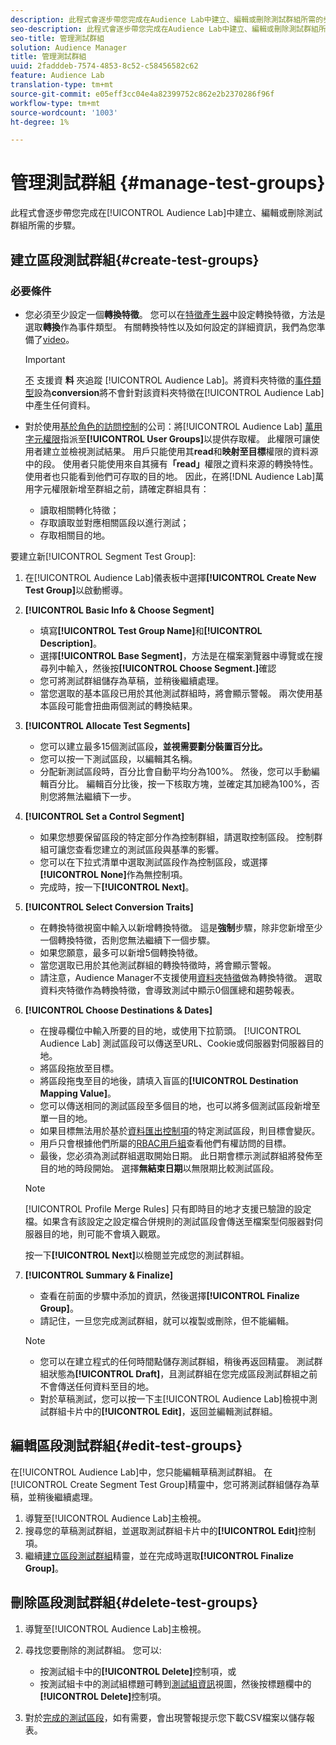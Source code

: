 ```yaml
---
description: 此程式會逐步帶您完成在Audience Lab中建立、編輯或刪除測試群組所需的步驟
seo-description: 此程式會逐步帶您完成在Audience Lab中建立、編輯或刪除測試群組所需的步驟
seo-title: 管理測試群組
solution: Audience Manager
title: 管理測試群組
uuid: 2fadddeb-7574-4853-8c52-c58456582c62
feature: Audience Lab
translation-type: tm+mt
source-git-commit: e05eff3cc04e4a82399752c862e2b2370286f96f
workflow-type: tm+mt
source-wordcount: '1003'
ht-degree: 1%

---
```



# 管理測試群組 {#manage-test-groups}

此程式會逐步帶您完成在[!UICONTROL Audience Lab]中建立、編輯或刪除測試群組所需的步驟。

## 建立區段測試群組{#create-test-groups}

### 必要條件

<!-- create-test-group.xml -->

* 您必須至少設定一個&#x200B;**轉換特徵**。 您可以在[特徵產生器](../../features/traits/create-onboarded-rule-based-traits.md)中設定轉換特徵，方法是選取&#x200B;**轉換**&#x200B;作為事件類型。 有關轉換特性以及如何設定的詳細資訊，我們為您準備了[video](https://helpx.adobe.com/audience-manager/kt/using/creating-conversion-traits-feature-video-use.html)。

   >[!IMPORTANT]
   >
   >[不](../../features/traits/about-folder-traits.md) 支援資 **料** 夾追蹤 [!UICONTROL Audience Lab]。將資料夾特徵的[事件類型](../../features/traits/create-onboarded-rule-based-traits.md)設為&#x200B;**conversion**&#x200B;將不會針對該資料夾特徵在[!UICONTROL Audience Lab]中產生任何資料。

* 對於使用[基於角色的訪問控制](../../features/administration/administration-overview.md)的公司：將[!UICONTROL Audience Lab] [萬用字元權限](../../features/administration/administration-overview.md#wild-card-permissions)指派至&#x200B;**[!UICONTROL User Groups]**&#x200B;以提供存取權。 此權限可讓使用者建立並檢視測試結果。 用戶只能使用其&#x200B;**read**&#x200B;和&#x200B;**映射至目標**&#x200B;權限的資料源中的段。 使用者只能使用來自其擁有&#x200B;**「read」**&#x200B;權限之資料來源的轉換特性。 使用者也只能看到他們可存取的目的地。 因此，在將[!DNL Audience Lab]萬用字元權限新增至群組之前，請確定群組具有：
   * 讀取相關轉化特徵；
   * 存取讀取並對應相關區段以進行測試；
   * 存取相關目的地。

要建立新[!UICONTROL Segment Test Group]:

1. 在[!UICONTROL Audience Lab]儀表板中選擇&#x200B;**[!UICONTROL Create New Test Group]**&#x200B;以啟動嚮導。
1. **[!UICONTROL Basic Info & Choose Segment]**

   * 填寫&#x200B;**[!UICONTROL Test Group Name]**&#x200B;和&#x200B;**[!UICONTROL Description]**。
   * 選擇&#x200B;**[!UICONTROL Base Segment]**，方法是在檔案瀏覽器中導覽或在搜尋列中輸入，然後按&#x200B;**[!UICONTROL Choose Segment.]**&#x200B;確認
   * 您可將測試群組儲存為草稿，並稍後繼續處理。
   * 當您選取的基本區段已用於其他測試群組時，將會顯示警報。 兩次使用基本區段可能會扭曲兩個測試的轉換結果。

1. **[!UICONTROL Allocate Test Segments]**

   * 您可以建立最多15個測試區段&#x200B;**，並視需要劃分裝置百分比。**
   * 您可以按一下測試區段，以編輯其名稱。
   * 分配新測試區段時，百分比會自動平均分為100%。 然後，您可以手動編輯百分比。 編輯百分比後，按一下核取方塊，並確定其加總為100%，否則您將無法繼續下一步。

1. **[!UICONTROL Set a Control Segment]**

   * 如果您想要保留區段的特定部分作為控制群組，請選取控制區段。 控制群組可讓您查看您建立的測試區段與基準的影響。
   * 您可以在下拉式清單中選取測試區段作為控制區段，或選擇&#x200B;**[!UICONTROL None]**&#x200B;作為無控制項。
   * 完成時，按一下&#x200B;**[!UICONTROL Next]**。

1. **[!UICONTROL Select Conversion Traits]**

   * 在轉換特徵視窗中輸入以新增轉換特徵。 這是&#x200B;**強制**&#x200B;步驟，除非您新增至少一個轉換特徵，否則您無法繼續下一個步驟。
   * 如果您願意，最多可以新增5個轉換特徵。
   * 當您選取已用於其他測試群組的轉換特徵時，將會顯示警報。
   * 請注意，Audience Manager不支援使用[資料夾特徵](/help/using/features/traits/about-folder-traits.md)做為轉換特徵。 選取資料夾特徵作為轉換特徵，會導致測試中顯示0個匯總和趨勢報表。

1. **[!UICONTROL Choose Destinations & Dates]**

   * 在搜尋欄位中輸入所要的目的地，或使用下拉箭頭。 [!UICONTROL Audience Lab] 測試區段可以傳送至URL、Cookie或伺服器對伺服器目的地。
   * 將區段拖放至目標。
   * 將區段拖曳至目的地後，請填入盲區的&#x200B;**[!UICONTROL Destination Mapping Value]**。
   * 您可以傳送相同的測試區段至多個目的地，也可以將多個測試區段新增至單一目的地。
   * 如果目標無法用於基於[資料匯出控制項](../../features/data-export-controls.md)的特定測試區段，則目標會變灰。
   * 用戶只會根據他們所屬的[RBAC用戶組](../../features/administration/administration-overview.md)查看他們有權訪問的目標。
   * 最後，您必須為測試群組選取開始日期。 此日期會標示測試群組將發佈至目的地的時段開始。 選擇&#x200B;**無結束日期**&#x200B;以無限期比較測試區段。

   >[!NOTE]
   >
   >[!UICONTROL Profile Merge Rules] 只有即時目的地才支援已驗證的設定檔。如果含有該設定之設定檔合併規則的測試區段會傳送至檔案型伺服器對伺服器目的地，則可能不會填入觀眾。

   按一下&#x200B;**[!UICONTROL Next]**&#x200B;以檢閱並完成您的測試群組。

1. **[!UICONTROL Summary & Finalize]**

   * 查看在前面的步驟中添加的資訊，然後選擇&#x200B;**[!UICONTROL Finalize Group]**。
   * 請記住，一旦您完成測試群組，就可以複製或刪除，但不能編輯。

   >[!NOTE]
   >* 您可以在建立程式的任何時間點儲存測試群組，稍後再返回精靈。 測試群組狀態為&#x200B;**[!UICONTROL Draft]**，且測試群組在您完成區段測試群組之前不會傳送任何資料至目的地。
   >* 對於草稿測試，您可以按一下主[!UICONTROL Audience Lab]檢視中測試群組卡片中的&#x200B;**[!UICONTROL Edit]**，返回並編輯測試群組。


## 編輯區段測試群組{#edit-test-groups}

在[!UICONTROL Audience Lab]中，您只能編輯草稿測試群組。 在[!UICONTROL Create Segment Test Group]精靈中，您可將測試群組儲存為草稿，並稍後繼續處理。

1. 導覽至[!UICONTROL Audience Lab]主檢視。
1. 搜尋您的草稿測試群組，並選取測試群組卡片中的&#x200B;**[!UICONTROL Edit]**&#x200B;控制項。
1. 繼續[建立區段測試群組](../../features/audience-lab/audience-lab-manage-test-groups.md#create-test-groups)精靈，並在完成時選取&#x200B;**[!UICONTROL Finalize Group]**。

## 刪除區段測試群組{#delete-test-groups}

1. 導覽至[!UICONTROL Audience Lab]主檢視。
1. 尋找您要刪除的測試群組。 您可以:

   * 按測試組卡中的&#x200B;**[!UICONTROL Delete]**&#x200B;控制項，或
   * 按測試組卡中的測試組標題可轉到[測試組資訊](../../features/audience-lab/audience-lab-information-view.md)視圖，然後按標題欄中的&#x200B;**[!UICONTROL Delete]**&#x200B;控制項。

1. 對於[完成的測試區段](../../features/audience-lab/audience-lab.md#status)，如有需要，會出現警報提示您下載CSV檔案以儲存報表。
